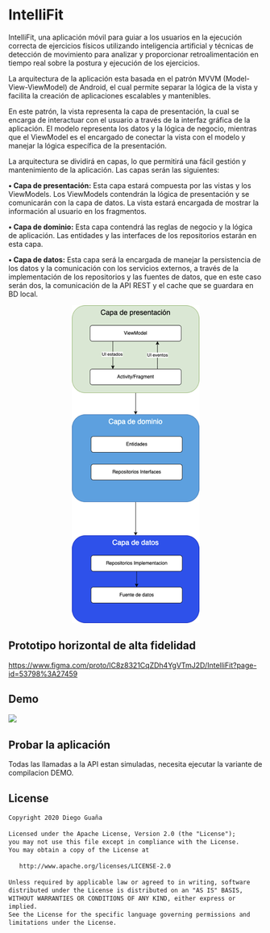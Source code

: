 # IntelliFit

IntelliFit, una aplicación móvil para guiar a los usuarios en la ejecución correcta de ejercicios físicos utilizando inteligencia artificial y técnicas de detección de movimiento para analizar y proporcionar retroalimentación en tiempo real sobre la postura y ejecución de los ejercicios.

La arquitectura de la aplicación esta basada en el patrón MVVM (Model-View-ViewModel) de Android, el cual permite separar la lógica de la vista y facilita la creación de aplicaciones escalables y mantenibles.

En este patrón, la vista representa la capa de presentación, la cual se encarga de interactuar con el usuario a través de la interfaz gráfica de la aplicación. El modelo representa los datos y la lógica de negocio, mientras que el ViewModel es el encargado de conectar la vista con el modelo y manejar la lógica específica de la presentación.

La arquitectura se dividirá en capas, lo que permitirá una fácil gestión y mantenimiento de la aplicación. Las capas serán las siguientes:

**•	Capa de presentación:** Esta capa estará compuesta por las vistas y los ViewModels. Los ViewModels contendrán la lógica de presentación y se comunicarán con la capa de datos. La vista estará encargada de mostrar la información al usuario en los fragmentos. 

**•	Capa de dominio:** Esta capa contendrá las reglas de negocio y la lógica de aplicación. Las entidades y las interfaces de los repositorios estarán en esta capa.

**• Capa de datos:** Esta capa será la encargada de manejar la persistencia de los datos y la comunicación con los servicios externos, a través de la implementación de los repositorios y las fuentes de datos, que en este caso serán dos, la comunicación de la API REST y el cache que se guardara en BD local.




<p align="center">
  <a href="https://developer.android.com/topic/architecture?hl=es-419#fetching_data"><img src="https://github.com/diegulog/intellifit/blob/master/mvvm.png?raw=true" alt="MVVM"></a>
</p>


## Prototipo horizontal de alta fidelidad 

https://www.figma.com/proto/lC8z8321CqZDh4YgVTmJ2D/IntelliFit?page-id=53798%3A27459


## Demo

![](https://github.com/diegulog/intellifit/blob/master/demo.gif?raw=true)


## Probar la aplicación

Todas las llamadas a la API estan simuladas, necesita ejecutar la variante de compilacion DEMO.

## License

    Copyright 2020 Diego Guaña

    Licensed under the Apache License, Version 2.0 (the "License");
    you may not use this file except in compliance with the License.
    You may obtain a copy of the License at

       http://www.apache.org/licenses/LICENSE-2.0

    Unless required by applicable law or agreed to in writing, software
    distributed under the License is distributed on an "AS IS" BASIS,
    WITHOUT WARRANTIES OR CONDITIONS OF ANY KIND, either express or implied.
    See the License for the specific language governing permissions and
    limitations under the License.